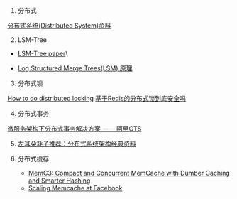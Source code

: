 1.  分布式

   [分布式系统(Distributed System)资料](https://github.com/ty4z2008/Qix/blob/master/ds.md)
   
2.  LSM-Tree

   + [LSM-Tree paper](https://www.cs.umb.edu/~poneil/lsmtree.pdf)\
   
   + [Log Structured Merge Trees(LSM) 原理](https://www.open-open.com/lib/view/open1424916275249.html)

3.  分布式锁

   [How to do distributed locking](https://martin.kleppmann.com/2016/02/08/how-to-do-distributed-locking.html)
   [基于Redis的分布式锁到底安全吗](http://zhangtielei.com/posts/blog-redlock-reasoning.html)

4.  分布式事务

   [微服务架构下分布式事务解决方案 —— 阿里GTS](https://yq.aliyun.com/articles/542020?spm=a2c4e.11163080.searchblog.9.e28f2ec1xpW1Ot)
   
5. [左耳朵耗子推荐：分布式系统架构经典资料](https://www.infoq.cn/article/2018/05/distributed-system-architecture)

6. 分布式缓存

   + [MemC3: Compact and Concurrent MemCache with Dumber Caching and Smarter Hashing](http://www.cs.cmu.edu/~dga/papers/memc3-nsdi2013.pdf)
   + [Scaling Memcache at Facebook](https://www.usenix.org/system/files/conference/nsdi13/nsdi13-final170_update.pdf)
